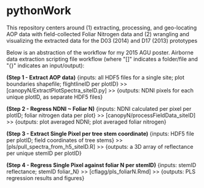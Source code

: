 # pythonWork
This repository centers around (1) extracting, processing, and geo-locating AOP data with field-collected Foliar Nitrogen data and (2) wrangling and visualizing the extracted data for the D03 (2014) and D17 (2013) prototypes

Below is an abstraction of the workflow for my 2015 AGU poster. Airborne data extraction scripting file workflow (where "[]" indicates a folder/file and "{}" indicates an input/output):

**(Step 1 - Extract AOP data)**
{inputs: all HDF5 files for a single site; plot boundaries shapefile; flightlineID per plotID} >> [canopyN/ExtractPlotSpectra_siteID.py] >> {outputs: NDNI pixels for each unique plotID, as separate HDF5 files}

**(Step 2 - Regress NDNI ~ Foliar N)**
{inputs: NDNI calculated per pixel per plotID; foliar nitrogen data per plot} >> [canopyN/processFieldData_siteID] >> {outputs: plot averaged NDNI; plot averaged foliar nitrogen}

**(Step 3 - Extract Single Pixel per tree stem coordinate)** 
{inputs: HDF5 file per plotID; field coordinates of tree stems} >> [pls/pull_spectra_from_h5_siteID.R] >> {outputs: a 3D array of reflectance per unique stemID per plotID}

**(Step 4 - Regress Single Pixel against foliar N per stemID)** 
{inputs: stemID reflectance; stemID foliar_N} >> [cflagg/pls_foliarN.Rmd] >> {outputs: PLS regression results and figures}
